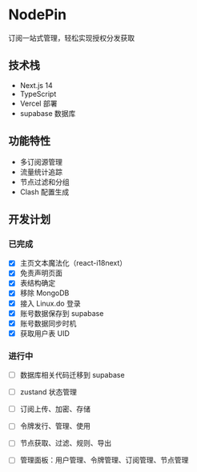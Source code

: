 # NodePin

订阅一站式管理，轻松实现授权分发获取

## 技术栈
- Next.js 14
- TypeScript
- Vercel 部署
- supabase 数据库

## 功能特性
- 多订阅源管理
- 流量统计追踪
- 节点过滤和分组
- Clash 配置生成

## 开发计划
### 已完成
- [x] 主页文本魔法化（react-i18next）
- [x] 免责声明页面
- [x] 表结构确定
- [x] 移除 MongoDB
- [x] 接入 Linux.do 登录
- [x] 账号数据保存到 supabase
- [x] 账号数据同步时机
- [x] 获取用户表 UID
### 进行中
- [ ] 数据库相关代码迁移到 supabase
- [ ] zustand 状态管理
- [ ] 订阅上传、加密、存储
- [ ] 令牌发行、管理、使用
- [ ] 节点获取、过滤、规则、导出
- [ ] 管理面板：用户管理、令牌管理、订阅管理、节点管理

